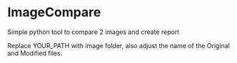 # ImageCompare
Simple python tool to compare 2 images and create report

Replace YOUR_PATH with image folder, also adjust the name of the Original and Modified files.
